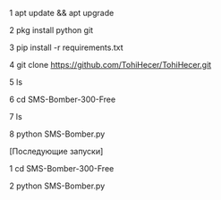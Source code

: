 1 apt update && apt upgrade

2 pkg install python git

3 pip install -r requirements.txt

4 git clone https://github.com/TohiHecer/TohiHecer.git

5 ls

6 cd SMS-Bomber-300-Free

7 ls

8 python SMS-Bomber.py

[Последующие запуски]

1 cd SMS-Bomber-300-Free

2 python SMS-Bomber.py


